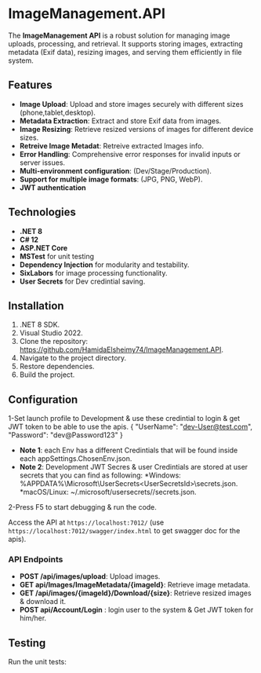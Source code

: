 # ImageManagement.API
The **ImageManagement API** is a robust solution for managing image uploads, processing, and retrieval. It supports storing images, extracting metadata (Exif data), resizing images, and serving them efficiently in file system.

## Features
- **Image Upload**: Upload and store images securely with different sizes (phone,tablet,desktop).
- **Metadata Extraction**: Extract and store Exif data from images.
- **Image Resizing**: Retrieve resized versions of images for different device sizes.
- **Retreive Image Metadat**: Retreive extracted Images info.
- **Error Handling**: Comprehensive error responses for invalid inputs or server issues.
- **Multi-environment configuration**: (Dev/Stage/Production).
- **Support for multiple image formats**: (JPG, PNG, WebP).
- **JWT authentication**

## Technologies
- **.NET 8**
- **C# 12**
- **ASP.NET Core**
- **MSTest** for unit testing
- **Dependency Injection** for modularity and testability.
- **SixLabors** for image processing functionality.
- **User Secrets** for Dev credintial saving.

## Installation
1. .NET 8 SDK.
2.  Visual Studio 2022.
3.  Clone the repository: https://github.com/HamidaElsheimy74/ImageManagement.API.
4.  Navigate to the project directory.
5.  Restore dependencies.
6.  Build the project.

## Configuration
1-Set launch profile to Development & use these credintial to login & get JWT token to be able to use the apis.
	{
		"UserName": "dev-User@test.com",
		"Password": "dev@Password123"
	}
- **Note 1**: each Env has a different Credintials that will be found inside each appSettings.ChosenEnv.json.
- **Note 2**: Development JWT Secres  & user Credintials are stored at user secrets that you can find as following: 
          *Windows: %APPDATA%\Microsoft\UserSecrets\<UserSecretsId>\secrets.json.
          *macOS/Linux: ~/.microsoft/usersecrets/<UserSecretsId>/secrets.json.
 

2-Press F5 to start debugging & run the code.

 Access the API at `https://localhost:7012/` (use `https://localhost:7012/swagger/index.html` to get swagger doc for the apis).

### API Endpoints
- **POST /api/images/upload**: Upload images.
- **GET api/Images/ImageMetadata/{imageId}**: Retrieve image metadata.
- **GET /api/images/{imageId}/Download/{size}**: Retrieve resized images &   download it.
- **POST api/Account/Login** :   login user to the system &  Get JWT token for him/her.
    
## Testing
Run the unit tests:
   
   

